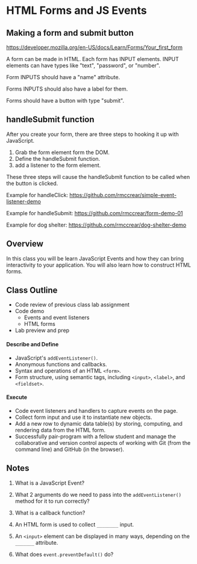 # HTML Forms and JS Events

## Making a form and submit button

https://developer.mozilla.org/en-US/docs/Learn/Forms/Your_first_form

A form can be made in HTML. Each form has INPUT elements. INPUT elements can have types like "text", "password", or "number".

Form INPUTS should have a "name" attribute.

Forms INPUTS should also have a label for them.

Forms should have a button with type "submit".

## handleSubmit function

After you create your form, there are three steps to hooking it up with JavaScript.

1. Grab the form element form the DOM.
2. Define the handleSubmit function.
3. add a listener to the form element.

These three steps will cause the handleSubmit function to be called when the button is clicked.

Example for handleClick: https://github.com/rmccrear/simple-event-listener-demo

Example for handleSubmit: https://github.com/rmccrear/form-demo-01

Example for dog shelter: https://github.com/rmccrear/dog-shelter-demo

## Overview

In this class you will be learn JavaScript Events and how they can bring interactivity to your application. You will also learn how to construct HTML forms.

## Class Outline

- Code review of previous class lab assignment
- Code demo
  - Events and event listeners
  - HTML forms
- Lab preview and prep

#### Describe and Define

- JavaScript's `addEventListener()`.
- Anonymous functions and callbacks.
- Syntax and operations of an HTML `<form>`.
- Form structure, using semantic tags, including `<input>`, `<label>`, and `<fieldset>`.

#### Execute

- Code event listeners and handlers to capture events on the page.
- Collect form input and use it to instantiate new objects.
- Add a new row to dynamic data table(s) by storing, computing, and rendering data from the HTML form.
- Successfully pair-program with a fellow student and manage the collaborative and version control aspects of working with Git (from the command line) and GitHub (in the browser).

## Notes

1. What is a JavaScript Event?

1. What 2 arguments do we need to pass into the `addEventListener()` method for it to run correctly?

1. What is a callback function?

1. An HTML form is used to collect `________` input.

1. An `<input>` element can be displayed in many ways, depending on the `_______` attribute.

1. What does `event.preventDefault()` do?
